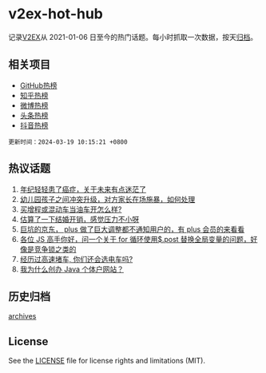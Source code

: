 # v2ex-hot-hub

 记录[V2EX](https://www.v2ex.com/)从 2021-01-06 日至今的热门话题。每小时抓取一次数据，按天[归档](archives)。
 
 ## 相关项目

- [GitHub热榜](https://github.com/lonnyzhang423/github-hot-hub)
- [知乎热榜](https://github.com/lonnyzhang423/zhihu-hot-hub)
- [微博热榜](https://github.com/lonnyzhang423/weibo-hot-hub)
- [头条热榜](https://github.com/lonnyzhang423/toutiao-hot-hub)
- [抖音热榜](https://github.com/lonnyzhang423/douyin-hot-hub)


 `更新时间：2024-03-19 10:15:21 +0800`

## 热议话题

1. [年纪轻轻患了癌症，关于未来有点迷茫了](https://www.v2ex.com/t/1024660)
1. [幼儿园孩子之间冲突升级，对方家长在场施暴，如何处理](https://www.v2ex.com/t/1024723)
1. [买增程或混动车当油车开怎么样?](https://www.v2ex.com/t/1024601)
1. [估算了一下结婚开销，感觉压力不小呀](https://www.v2ex.com/t/1024602)
1. [巨坑的京东， plus 做了巨大调整都不通知用户的，有 plus 会员的来看看](https://www.v2ex.com/t/1024748)
1. [各位 JS 高手你好，问一个关于 for 循环使用$.post 替换全局变量的问题，好像是竞争锁之类的](https://www.v2ex.com/t/1024619)
1. [经历过高速堵车, 你们还会选电车吗?](https://www.v2ex.com/t/1024800)
1. [我为什么创办 Java 个体户网站？](https://www.v2ex.com/t/1024772)

## 历史归档

[archives](archives)

## License

See the [LICENSE](LICENSE) file for license rights and limitations (MIT).
